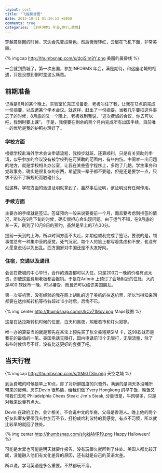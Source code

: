 ```yaml
---
layout: post
title: "飞越晨昏圈"
date: 2015-10-31 01:20:53 +0800
comments: true
categories:  [INFORMS 年会,旅行,费城]
---
```

穿越晨昏圈的时候，天边会先变成紫色，然后慢慢转红，云层在飞机下面，非常美丽。

{% imgcap http://thumbsnap.com/s/dgiSIm8Y.png 美丽的晨昏线 %}


一会就到费城了，第一次出国，参加INFORMS 年会，满是期待，和这座老城的相遇，只是没想到倒时差这么痛苦。



<!--more-->
## 前期准备

记得是6月的某个晚上，实验室忙完正准备走，老板叫住了我，让我在12点前完成一份摘要，以应邀某个学术会议。就这样，赶出了一份摘要。当我几乎要把这件事忘了的时候，8月底的又一个晚上，老板找到我说，“这次费城的会议，你去可以吧，我到时要上课”。 于是，我便要在剩余的两个月内完成所有出国手续，目前唯一的优势是我的护照办理好了。

### 学校方面

根据学校赴海外学术会议申请流程，我按步就班，还算顺利，只是有关资助的申请，似乎参加的会议没有被学校列在可资助的范围内，有些内伤。中间唯一出问题的地方，就是学校相关办公室，让我在某些签字程序上，多跑了几趟。学生事务和党政事务，确实是很复杂的东西，希望我一辈子都不要碰，但是还是要学一点，只求不因不了解规矩而触碰什么。

就这样，学校方面的派遣证明就拿到了，虽然事后证明，该证明没有任何作用。

### 手续方面

主要办的手续就是签证。签证预约一般来说要提前一个月，而且要考虑到拒签的情况，所以在9月下旬的时候，确实很担心会出现问题。由于运气不错，在9月底的某一天，刷到了10月8日的预约，虽然是早上的7点30分。

提前一天到的上海，所以时间方面不太赶，如期也顺利完成了签证。要说的是，领事馆总有一种集中营的感觉，死气沉沉，每个人的脸上都写着焦虑和不安，也没有人愿意说话以免出乱。西方国家对中国还是不太友好阿。

### 住宿，交通以及通讯

会议在费城的中心举行，合作的酒店都可以入住，只是200刀一晚的价格有点太贵，即使这些费用老板都会报销。于是在Aribnb 上预订了会场附近的住处，大约是400 软妹币一晚，可以接受，而且还可以结识美国朋友。

第一次买机票，没有经验的我在网上胡乱的选了美航的往返机票，所以当得知来回都要在达拉斯转机等待各超过10小时后，后悔不已。

{% img center http://thumbsnap.com/s/kCv71Mov.png Maps截图 %}

这是在达拉斯转机时候的位置，白天和黑夜，熙暖若市和灯火寂寥。

唯一办的算妥当的就是预先在某宝上预先买了张全美短期SIM 卡，这99软妹币是我花的最值的一笔。美国电话无限打，国内电话前10个无限打，无限流量，除了有些时候信号不好，没有比这更好的套餐了吧。

## 当天行程

{% imgcap http://thumbsnap.com/s/XMiGTSlv.png 天空之城 %}

到达费城的时候是早上10点，除了对新鲜国度的兴奋外，满满的是两天多没睡所带来的疲倦。房东Devin 很热情，给我们做了very Hongkong 的早午饭，晚饭又带我们去吃 Philadelphia Chees Steak: Jim's Steak, 分量很足，牛肉够多，只是对我来说量有点大。


Devin 在政府工作，会计相关，不会说中文的华裔，父母是香港人。晚上他的两个好友和室友要带我去参加万圣节，打扮成哈利波特的我感觉，有点不习惯，所以就比较早的就回了住处。

{% img center http://thumbsnap.com/s/gkjAMR19.png Happy Halloween! %}

可能是太累也可能是明天就要作报告，没有玩很久就回到了住处。美国人都比较开朗，没能融入他们有文化差异的原因，还有就是自己的英语太差。

所以说，学习英语是多么重要。不然都玩不溜。

